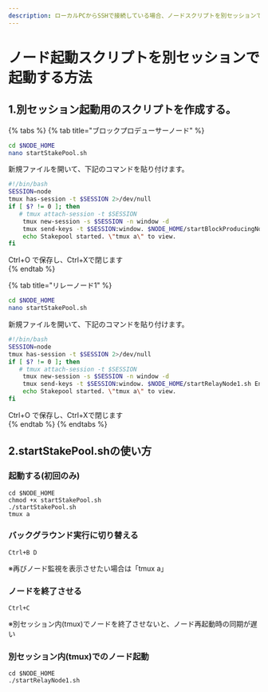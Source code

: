 ```yaml
---
description: ローカルPCからSSHで接続している場合、ノードスクリプトを別セッションで起動させることでノードセッションを終了させずにバックグラウンド実行できる
---
```


# ノード起動スクリプトを別セッションで起動する方法

## 1.別セッション起動用のスクリプトを作成する。  
  
  
  
{% tabs %}
{% tab title="ブロックプロデューサーノード" %}  
  
  
```bash
cd $NODE_HOME
nano startStakePool.sh
```
新規ファイルを開いて、下記のコマンドを貼り付けます。
  
```bash
#!/bin/bash
SESSION=node
tmux has-session -t $SESSION 2>/dev/null
if [ $? != 0 ]; then
   # tmux attach-session -t $SESSION
    tmux new-session -s $SESSION -n window -d
    tmux send-keys -t $SESSION:window. $NODE_HOME/startBlockProducingNode.sh Enter
    echo Stakepool started. \"tmux a\" to view.
fi
```
Ctrl+O で保存し、Ctrl+Xで閉じます  
{% endtab %}

{% tab title="リレーノード1" %}
```bash
cd $NODE_HOME
nano startStakePool.sh
```
新規ファイルを開いて、下記のコマンドを貼り付けます。
```bash
#!/bin/bash
SESSION=node
tmux has-session -t $SESSION 2>/dev/null
if [ $? != 0 ]; then
   # tmux attach-session -t $SESSION
    tmux new-session -s $SESSION -n window -d
    tmux send-keys -t $SESSION:window. $NODE_HOME/startRelayNode1.sh Enter
    echo Stakepool started. \"tmux a\" to view.
fi
```
Ctrl+O で保存し、Ctrl+Xで閉じます  
{% endtab %}
{% endtabs %}

## 2.startStakePool.shの使い方

### 起動する(初回のみ)

```text
cd $NODE_HOME
chmod +x startStakePool.sh
./startStakePool.sh
tmux a
```

### バックグラウンド実行に切り替える

```text
Ctrl+B D
```
※再びノード監視を表示させたい場合は「tmux a」  



### ノードを終了させる
```text
Ctrl+C
```
※別セッション内(tmux)でノードを終了させないと、ノード再起動時の同期が遅い  

### 別セッション内(tmux)でのノード起動
```text
cd $NODE_HOME
./startRelayNode1.sh
```
